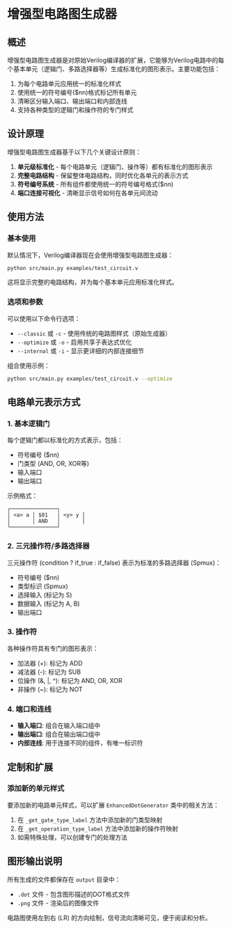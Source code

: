 # 增强型电路图生成器

## 概述

增强型电路图生成器是对原始Verilog编译器的扩展，它能够为Verilog电路中的每个基本单元（逻辑门、多路选择器等）生成标准化的图形表示。主要功能包括：

1. 为每个电路单元应用统一的标准化样式
2. 使用统一的符号编号($nn)格式标记所有单元
3. 清晰区分输入端口、输出端口和内部连线
4. 支持各种类型的逻辑门和操作符的专门样式

## 设计原理

增强型电路图生成器基于以下几个关键设计原则：

1. **单元级标准化** - 每个电路单元（逻辑门、操作等）都有标准化的图形表示
2. **完整电路结构** - 保留整体电路结构，同时优化各单元的表示方式
3. **符号编号系统** - 所有组件都使用统一的符号编号格式($nn)
4. **端口连接可视化** - 清晰显示信号如何在各单元间流动

## 使用方法

### 基本使用

默认情况下，Verilog编译器现在会使用增强型电路图生成器：

```bash
python src/main.py examples/test_circuit.v
```

这将显示完整的电路结构，并为每个基本单元应用标准化样式。

### 选项和参数

可以使用以下命令行选项：

- `--classic` 或 `-c` - 使用传统的电路图样式（原始生成器）
- `--optimize` 或 `-o` - 启用共享子表达式优化
- `--internal` 或 `-i` - 显示更详细的内部连接细节

组合使用示例：

```bash
python src/main.py examples/test_circuit.v --optimize
```

## 电路单元表示方式

### 1. 基本逻辑门

每个逻辑门都以标准化的方式表示，包括：
- 符号编号 ($nn)
- 门类型 (AND, OR, XOR等)
- 输入端口
- 输出端口

示例格式：
```
┌───────────────┐
│ <a> a │ $01   │ <y> y │
│       │ AND   │       │
└───────────────┘
```

### 2. 三元操作符/多路选择器

三元操作符 (condition ? if_true : if_false) 表示为标准的多路选择器 (Spmux)：

- 符号编号 ($nn)
- 类型标识 (Spmux)
- 选择输入 (标记为 S)
- 数据输入 (标记为 A, B)
- 输出端口

### 3. 操作符

各种操作符具有专门的图形表示：
- 加法器 (+): 标记为 ADD
- 减法器 (-): 标记为 SUB
- 位操作 (&, |, ^): 标记为 AND, OR, XOR
- 非操作 (~): 标记为 NOT

### 4. 端口和连线

- **输入端口**: 组合在输入端口组中
- **输出端口**: 组合在输出端口组中
- **内部连线**: 用于连接不同的组件，有唯一标识符

## 定制和扩展

### 添加新的单元样式

要添加新的电路单元样式，可以扩展 `EnhancedDotGenerator` 类中的相关方法：

1. 在 `_get_gate_type_label` 方法中添加新的门类型映射
2. 在 `_get_operation_type_label` 方法中添加新的操作符映射
3. 如需特殊处理，可以创建专门的处理方法

## 图形输出说明

所有生成的文件都保存在 `output` 目录中：

- `.dot` 文件 - 包含图形描述的DOT格式文件
- `.png` 文件 - 渲染后的图像文件

电路图使用左到右 (LR) 的方向绘制，信号流向清晰可见，便于阅读和分析。 